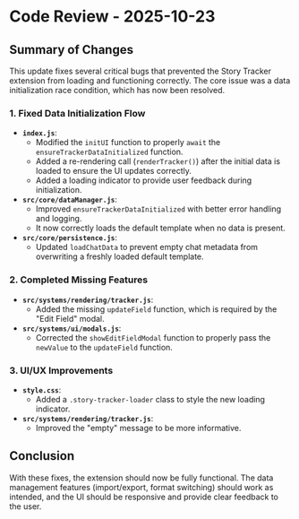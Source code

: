 # Code Review - 2025-10-23

## Summary of Changes

This update fixes several critical bugs that prevented the Story Tracker extension from loading and functioning correctly. The core issue was a data initialization race condition, which has now been resolved.

### 1. Fixed Data Initialization Flow
- **`index.js`**:
  - Modified the `initUI` function to properly `await` the `ensureTrackerDataInitialized` function.
  - Added a re-rendering call (`renderTracker()`) after the initial data is loaded to ensure the UI updates correctly.
  - Added a loading indicator to provide user feedback during initialization.
- **`src/core/dataManager.js`**:
  - Improved `ensureTrackerDataInitialized` with better error handling and logging.
  - It now correctly loads the default template when no data is present.
- **`src/core/persistence.js`**:
  - Updated `loadChatData` to prevent empty chat metadata from overwriting a freshly loaded default template.

### 2. Completed Missing Features
- **`src/systems/rendering/tracker.js`**:
  - Added the missing `updateField` function, which is required by the "Edit Field" modal.
- **`src/systems/ui/modals.js`**:
  - Corrected the `showEditFieldModal` function to properly pass the `newValue` to the `updateField` function.

### 3. UI/UX Improvements
- **`style.css`**:
  - Added a `.story-tracker-loader` class to style the new loading indicator.
- **`src/systems/rendering/tracker.js`**:
  - Improved the "empty" message to be more informative.

## Conclusion

With these fixes, the extension should now be fully functional. The data management features (import/export, format switching) should work as intended, and the UI should be responsive and provide clear feedback to the user.
